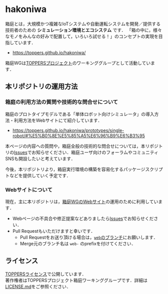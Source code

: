 # hakoniwa

箱庭とは，大規模かつ複雑なIoTシステムや自動運転システムを開発／提供する技術者のための **シミュレーション環境とエコシステム** です．
「箱の中に，様々なモノをみんなの好みで配置して，いろいろ試せる！」のコンセプトの実現を目指しています．

- https://toppers.github.io/hakoniwa/

箱庭WGは[TOPPERSプロジェクト](https://toppers.jp/)のワーキンググループとして活動しています．

## 本リポジトリの運用方法

### 箱庭の利用方法の質問や技術的な問合せについて

箱庭のプロトタイプモデルである「単体ロボット向けシミュレータ」の導入方法・利用方法をWebサイトにて紹介しています．

- https://toppers.github.io/hakoniwa/prototypes/single-robot/#%E5%B0%8E%E5%85%A5%E6%96%B9%E6%B3%95

本ページの内容への質問や，箱庭全般の技術的な問合せについては，本リポジトリの[Issues](https://github.com/toppers/hakoniwa/issues)でお知らせください．箱庭ユーザ向けのフォーラムやコミュニティSNSも開設したいと考えています．

今後，本リポジトリより，箱庭実行環境の構築を容易化するパッケージスクリプトなどを提供していく予定です．

### Webサイトについて

現在，主に本リポジトリは，[箱庭WGのWebサイト](https://toppers.github.io/hakoniwa/)の運用のために利用しています．

- Webページの不具合や修正提案などありましたら[Issues](https://github.com/toppers/hakoniwa/issues)でお知らせください．
- Pull Requestもいただけますと幸いです．
  - Pull Requestをお送り頂ける場合は，[`web`のブランチ](https://github.com/toppers/hakoniwa/tree/web)にお願いします．
  - Merge元のブランチ名は `web-` のprefixを付けてください．

## ライセンス

[TOPPERSライセンス](https://www.toppers.jp/license.html)で公開しています．  
著作権者はTOPPERSプロジェクト箱庭ワーキンググループです．詳細は[LICENSE.md](./LICENSE.md)をご参照ください．

